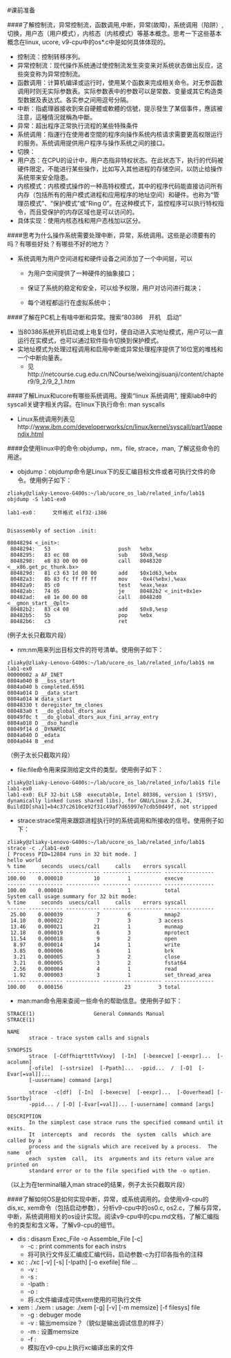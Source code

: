 #课前准备

####了解控制流，异常控制流，函数调用,中断，异常(故障)，系统调用（陷阱）,切换，用户态（用户模式），内核态（内核模式）等基本概念。思考一下这些基本概念在linux, ucore, v9-cpu中的os*.c中是如何具体体现的。
- 控制流：控制转移序列。
- 异常控制流：现代操作系统通过使控制流发生突变来对系统状态做出反应，这些突变称为异常控制流。
- 函数调用：计算机编译或运行时，使用某个函数来完成相关命令。对无参函数调用时则无实际参数表。实际参数表中的参数可以是常数、变量或其它构造类型数据及表达式。各实参之间用逗号分隔。
- 中断：指處理器接收到來自硬體或軟體的信號，提示發生了某個事件，應該被注意，這種情況就稱為中斷。
- 异常：超出程序正常执行流程的某些特殊条件
- 系统调用：指運行在使用者空間的程序向操作系统内核请求需要更高权限运行的服务。系统调用提供用户程序与操作系统之间的接口。
- 切换：
- 用户态：在CPU的设计中，用户态指非特权状态。在此状态下，执行的代码被硬件限定，不能进行某些操作，比如写入其他进程的存储空间，以防止给操作系统带来安全隐患。
- 内核模式：内核模式操作的一种高特权模式，其中的程序代码能直接访问所有内存（包括所有的用户模式进程和应用程序的地址空间）和硬件。也称为“管理员模式”、“保护模式”或“Ring 0”。在这种模式下，监控程序可以执行特权指令，而且受保护的内存区域也是可以访问的。
- 具体实现：使用内核态栈和用户态栈加以区分。

####思考为什么操作系统需要处理中断，异常，系统调用。这些是必须要有的吗？有哪些好处？有哪些不好的地方？
- 系统调用为用户空间进程和硬件设备之间添加了一个中间层，可以
    - 为用户空间提供了一种硬件的抽象接口；

    - 保证了系统的稳定和安全，可以给予权限，用户对访问进行裁决；

    - 每个进程都运行在虚拟系统中； 

####了解在PC机上有啥中断和异常。搜索“80386　开机　启动”
- 当80386系统开机启动或上电复位时，便自动进入实地址模式，用户可以一直运行在实模式，也可以通过软件指令切换到保护模式。
- 实地址模式为处理过程调用和启用中断或异常处理程序提供了16位宽的堆栈和一个中断向量表。
    - 见http://netcourse.cug.edu.cn/NCourse/weixingjisuanji/content/chapter9/9_2/9_2_1.htm

####了解Linux和ucore有哪些系统调用。搜索“linux 系统调用", 搜索lab8中的syscall关键字相关内容。在linux下执行命令: man syscalls
- Linux系统调用列表见http://www.ibm.com/developerworks/cn/linux/kernel/syscall/part1/appendix.html

####会使用linux中的命令:objdump，nm，file, strace，man, 了解这些命令的用途。
- objdump：objdump命令是Linux下的反汇编目标文件或者可执行文件的命令。使用例子如下：
```
zliaky@zliaky-Lenovo-G400s:~/lab/ucore_os_lab/related_info/lab1$ objdump -S lab1-ex0

lab1-ex0：     文件格式 elf32-i386


Disassembly of section .init:

08048294 <_init>:
 8048294:	53                   	push   %ebx
 8048295:	83 ec 08             	sub    $0x8,%esp
 8048298:	e8 83 00 00 00       	call   8048320 <__x86.get_pc_thunk.bx>
 804829d:	81 c3 63 1d 00 00    	add    $0x1d63,%ebx
 80482a3:	8b 83 fc ff ff ff    	mov    -0x4(%ebx),%eax
 80482a9:	85 c0                	test   %eax,%eax
 80482ab:	74 05                	je     80482b2 <_init+0x1e>
 80482ad:	e8 1e 00 00 00       	call   80482d0 <__gmon_start__@plt>
 80482b2:	83 c4 08             	add    $0x8,%esp
 80482b5:	5b                   	pop    %ebx
 80482b6:	c3                   	ret    
```
(例子太长只截取片段）

- nm:nm用来列出目标文件的符号清单。使用例子如下：
```
zliaky@zliaky-Lenovo-G400s:~/lab/ucore_os_lab/related_info/lab1$ nm lab1-ex0
00000002 a AF_INET
0804a040 B __bss_start
0804a040 b completed.6591
0804a014 D __data_start
0804a014 W data_start
08048330 t deregister_tm_clones
080483a0 t __do_global_dtors_aux
08049f0c t __do_global_dtors_aux_fini_array_entry
0804a018 D __dso_handle
08049f14 d _DYNAMIC
0804a040 D _edata
0804a044 B _end
```
（例子太长只截取片段）
- file:file命令用来探测给定文件的类型。使用例子如下：
```
zliaky@zliaky-Lenovo-G400s:~/lab/ucore_os_lab/related_info/lab1$ file lab1-ex0
lab1-ex0: ELF 32-bit LSB  executable, Intel 80386, version 1 (SYSV), dynamically linked (uses shared libs), for GNU/Linux 2.6.24, BuildID[sha1]=b4c37c2610ce92f31c49af7d65997e7cdb50d49f, not stripped
```
- strace:strace常用来跟踪进程执行时的系统调用和所接收的信号。使用例子如下：
```
zliaky@zliaky-Lenovo-G400s:~/lab/ucore_os_lab/related_info/lab1$ strace -c ./lab1-ex0
[ Process PID=12884 runs in 32 bit mode. ]
hello world
% time     seconds  usecs/call     calls    errors syscall
------ ----------- ----------- --------- --------- ----------------
100.00    0.000010          10         1           execve
------ ----------- ----------- --------- --------- ----------------
100.00    0.000010                     1           total
System call usage summary for 32 bit mode:
% time     seconds  usecs/call     calls    errors syscall
------ ----------- ----------- --------- --------- ----------------
 25.00    0.000039           7         6           mmap2
 14.10    0.000022           7         3         3 access
 13.46    0.000021          21         1           munmap
 12.18    0.000019           6         3           mprotect
 11.54    0.000018           9         2           open
  8.97    0.000014          14         1           write
  3.85    0.000006           6         1           brk
  3.21    0.000005           3         2           close
  3.21    0.000005           3         2           fstat64
  2.56    0.000004           4         1           read
  1.92    0.000003           3         1           set_thread_area
------ ----------- ----------- --------- --------- ----------------
100.00    0.000156                    23         3 total
```
- man:man命令用来查阅一些命令的帮助信息。使用例子如下：
```
STRACE(1)                   General Commands Manual                  STRACE(1)

NAME
       strace - trace system calls and signals

SYNOPSIS
       strace  [-CdffhiqrtttTvVxxy]  [-In]  [-bexecve] [-eexpr]...  [-acolumn]
       [-ofile]  [-sstrsize]  [-Ppath]...  -ppid...  /  [-D]  [-Evar[=val]]...
       [-uusername] command [args]

       strace  -c[df]  [-In]  [-bexecve]  [-eexpr]...  [-Ooverhead] [-Ssortby]
       -ppid... / [-D] [-Evar[=val]]... [-uusername] command [args]

DESCRIPTION
       In the simplest case strace runs the specified command until it  exits.
       It  intercepts  and  records  the  system  calls  which are called by a
       process and the signals which are received by a process.  The  name  of
       each  system  call,  its  arguments and its return value are printed on
       standard error or to the file specified with the -o option.
```
（以上为在terminal输入man strace的结果，例子太长只截取片段）

####了解如何OS是如何实现中断，异常，或系统调用的。会使用v9-cpu的dis,xc, xem命令（包括启动参数），分析v9-cpu中的os0.c, os2.c，了解与异常，中断，系统调用相关的os设计实现。阅读v9-cpu中的cpu.md文档，了解汇编指令的类型和含义等，了解v9-cpu的细节。
- dis : disasm Exec_File -o Assemble_File [-c]
    - -c : print comments for each instrs 
    - 将可执行文件反汇编成汇编代码，启动参数-c为打印各指令的注释
- xc : ./xc [-v] [-s] [-Ipath] [-o exefile] file ...
    - -v : 
    - -s : 
    - -Ipath : 
    - -o : 
    - 将.c文件编译成可供xem使用的可执行文件
- xem : ./xem : usage: ./xem [-g] [-v] [-m memsize] [-f filesys] file
    - -g : debuger mode
    - -v : 输出memsize？（貌似是输出调试信息的样子）
    - -m : 设置memsize
    - -f : 
    - 模拟在v9-cpu上执行xc编译出来的文件

